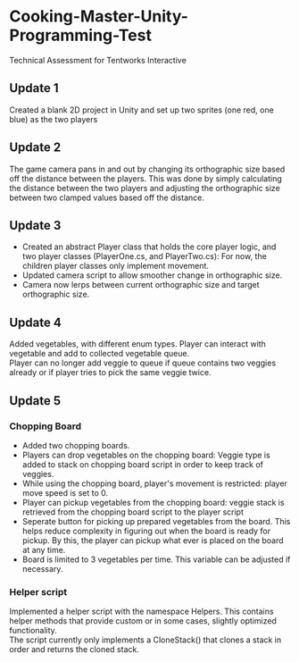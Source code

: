 # Cooking-Master-Unity-Programming-Test
Technical Assessment for Tentworks Interactive


## Update 1
Created a blank 2D project in Unity and set up two sprites (one red, one blue) as the two players

## Update 2
The game camera pans in and out by changing its orthographic size based off the distance between the players.
This was done by simply calculating the distance between the two players and adjusting the orthographic size
between two clamped values based off the distance.

## Update 3
<ul>
  <li>Created an abstract Player class that holds the core player logic, and two player classes (PlayerOne.cs, and PlayerTwo.cs):
For now, the children player classes only implement movement.
  <li>Updated camera script to allow smoother change in orthographic size.
  <li>Camera now lerps between current orthographic size and target orthographic size.
</ul>

## Update 4
Added vegetables, with different enum types. Player can interact with vegetable and add to collected vegetable queue.
<br>Player can no longer add veggie to queue if queue contains two veggies already or if player tries to pick the same veggie twice.

## Update 5
### Chopping Board
<ul>
  <li>Added two chopping boards.
  <li>Players can drop vegetables on the chopping board: Veggie type is added to stack on chopping board script in order to keep track of veggies.
  <li>While using the chopping board, player's movement is restricted: player move speed is set to 0.
  <li>Player can pickup vegetables from the chopping board: veggie stack is retrieved from the chopping board script to the player script
  <li>Seperate button for picking up prepared vegetables from the board. This helps reduce complexity in figuring out when the board is ready for pickup. By this, the player can pickup what ever is placed on the board at any time.
  <li>Board is limited to 3 vegetables per time. This variable can be adjusted if necessary.
</ul>

### Helper script
Implemented a helper script with the namespace Helpers. This contains helper methods that provide custom or in some cases, slightly optimized functionality.
<br>The script currently only implements a CloneStack() that clones a stack in order and returns the cloned stack.
